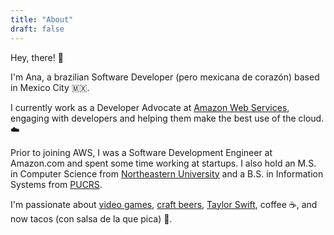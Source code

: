 ```yaml
---
title: "About"
draft: false
---
```


Hey, there! 👋

I'm Ana, a brazilian Software Developer (pero mexicana de corazón) based in Mexico City 🇲🇽.

I currently work as a Developer Advocate at [Amazon Web Services](https://aws.amazon.com/), engaging with developers and helping them make the best use of the cloud. ☁️

Prior to joining AWS, I was a Software Development Engineer at Amazon.com and spent some time working at startups. I also hold an M.S. in Computer Science from [Northeastern University](https://www.northeastern.edu/) and a B.S. in Information Systems from [PUCRS](https://www.pucrs.br/).

I'm passionate about [video games](https://psnprofiles.com/cunhaana), [craft beers](https://untappd.com/user/anacunha), [Taylor Swift](https://last.fm/user/anamcunha), coffee ☕, and now tacos (con salsa de la que pica) 🌮. 
